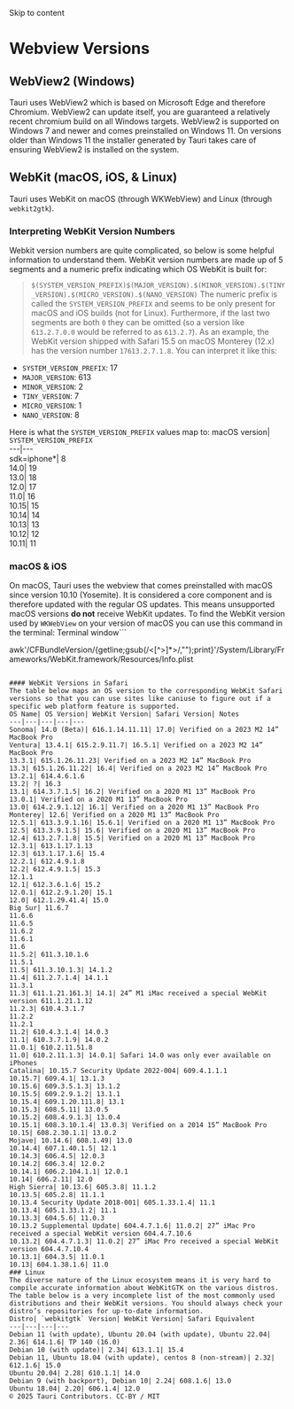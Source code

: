 Skip to content
# Webview Versions
## WebView2 (Windows)
Tauri uses WebView2 which is based on Microsoft Edge and therefore Chromium. WebView2 can update itself, you are guaranteed a relatively recent chromium build on all Windows targets.
WebView2 is supported on Windows 7 and newer and comes preinstalled on Windows 11. On versions older than Windows 11 the installer generated by Tauri takes care of ensuring WebView2 is installed on the system.
## WebKit (macOS, iOS, & Linux)
Tauri uses WebKit on macOS (through WKWebView) and Linux (through `webkit2gtk`).
### Interpreting WebKit Version Numbers
Webkit version numbers are quite complicated, so below is some helpful information to understand them.
WebKit version numbers are made up of 5 segments and a numeric prefix indicating which OS WebKit is built for:
> `$(SYSTEM_VERSION_PREFIX)$(MAJOR_VERSION).$(MINOR_VERSION).$(TINY_VERSION).$(MICRO_VERSION).$(NANO_VERSION)`
The numeric prefix is called the `SYSTEM_VERSION_PREFIX` and seems to be only present for macOS and iOS builds (not for Linux). Furthermore, if the last two segments are both `0` they can be omitted (so a version like `613.2.7.0.0` would be referred to as `613.2.7`).
As an example, the WebKit version shipped with Safari 15.5 on macOS Monterey (12.x) has the version number `17613.2.7.1.8`. You can interpret it like this:
  * `SYSTEM_VERSION_PREFIX`: 17
  * `MAJOR_VERSION`: 613
  * `MINOR_VERSION`: 2
  * `TINY_VERSION`: 7
  * `MICRO_VERSION`: 1
  * `NANO_VERSION`: 8


Here is what the `SYSTEM_VERSION_PREFIX` values map to:
macOS version| `SYSTEM_VERSION_PREFIX`  
---|---  
sdk=iphone*| 8  
14.0| 19  
13.0| 18  
12.0| 17  
11.0| 16  
10.15| 15  
10.14| 14  
10.13| 13  
10.12| 12  
10.11| 11  
### macOS & iOS
On macOS, Tauri uses the webview that comes preinstalled with macOS since version 10.10 (Yosemite). It is considered a core component and is therefore updated with the regular OS updates. This means unsupported macOS versions **do not** receive WebKit updates.
To find the WebKit version used by `WKWebView` on your version of macOS you can use this command in the terminal:
Terminal window```

awk'/CFBundleVersion/{getline;gsub(/<[^>]*>/,"");print}'/System/Library/Frameworks/WebKit.framework/Resources/Info.plist

```

#### WebKit Versions in Safari
The table below maps an OS version to the corresponding WebKit Safari versions so that you can use sites like caniuse to figure out if a specific web platform feature is supported.
OS Name| OS Version| WebKit Version| Safari Version| Notes  
---|---|---|---|---  
Sonoma| 14.0 (Beta)| 616.1.14.11.11| 17.0| Verified on a 2023 M2 14” MacBook Pro  
Ventura| 13.4.1| 615.2.9.11.7| 16.5.1| Verified on a 2023 M2 14” MacBook Pro  
13.3.1| 615.1.26.11.23| Verified on a 2023 M2 14” MacBook Pro  
13.3| 615.1.26.11.22| 16.4| Verified on a 2023 M2 14” MacBook Pro  
13.2.1| 614.4.6.1.6  
13.2| ?| 16.3  
13.1| 614.3.7.1.5| 16.2| Verified on a 2020 M1 13” MacBook Pro  
13.0.1| Verified on a 2020 M1 13” MacBook Pro  
13.0| 614.2.9.1.12| 16.1| Verified on a 2020 M1 13” MacBook Pro  
Monterey| 12.6| Verified on a 2020 M1 13” MacBook Pro  
12.5.1| 613.3.9.1.16| 15.6.1| Verified on a 2020 M1 13” MacBook Pro  
12.5| 613.3.9.1.5| 15.6| Verified on a 2020 M1 13” MacBook Pro  
12.4| 613.2.7.1.8| 15.5| Verified on a 2020 M1 13” MacBook Pro  
12.3.1| 613.1.17.1.13  
12.3| 613.1.17.1.6| 15.4  
12.2.1| 612.4.9.1.8  
12.2| 612.4.9.1.5| 15.3  
12.1.1  
12.1| 612.3.6.1.6| 15.2  
12.0.1| 612.2.9.1.20| 15.1  
12.0| 612.1.29.41.4| 15.0  
Big Sur| 11.6.7  
11.6.6  
11.6.5  
11.6.2  
11.6.1  
11.6  
11.5.2| 611.3.10.1.6  
11.5.1  
11.5| 611.3.10.1.3| 14.1.2  
11.4| 611.2.7.1.4| 14.1.1  
11.3.1  
11.3| 611.1.21.161.3| 14.1| 24” M1 iMac received a special WebKit version 611.1.21.1.12  
11.2.3| 610.4.3.1.7  
11.2.2  
11.2.1  
11.2| 610.4.3.1.4| 14.0.3  
11.1| 610.3.7.1.9| 14.0.2  
11.0.1| 610.2.11.51.8  
11.0| 610.2.11.1.3| 14.0.1| Safari 14.0 was only ever available on iPhones  
Catalina| 10.15.7 Security Update 2022-004| 609.4.1.1.1  
10.15.7| 609.4.1| 13.1.3  
10.15.6| 609.3.5.1.3| 13.1.2  
10.15.5| 609.2.9.1.2| 13.1.1  
10.15.4| 609.1.20.111.8| 13.1  
10.15.3| 608.5.11| 13.0.5  
10.15.2| 608.4.9.1.3| 13.0.4  
10.15.1| 608.3.10.1.4| 13.0.3| Verified on a 2014 15” MacBook Pro  
10.15| 608.2.30.1.1| 13.0.2  
Mojave| 10.14.6| 608.1.49| 13.0  
10.14.4| 607.1.40.1.5| 12.1  
10.14.3| 606.4.5| 12.0.3  
10.14.2| 606.3.4| 12.0.2  
10.14.1| 606.2.104.1.1| 12.0.1  
10.14| 606.2.11| 12.0  
High Sierra| 10.13.6| 605.3.8| 11.1.2  
10.13.5| 605.2.8| 11.1.1  
10.13.4 Security Update 2018-001| 605.1.33.1.4| 11.1  
10.13.4| 605.1.33.1.2| 11.1  
10.13.3| 604.5.6| 11.0.3  
10.13.2 Supplemental Update| 604.4.7.1.6| 11.0.2| 27” iMac Pro received a special WebKit version 604.4.7.10.6  
10.13.2| 604.4.7.1.3| 11.0.2| 27” iMac Pro received a special WebKit version 604.4.7.10.4  
10.13.1| 604.3.5| 11.0.1  
10.13| 604.1.38.1.6| 11.0  
### Linux
The diverse nature of the Linux ecosystem means it is very hard to compile accurate information about WebKitGTK on the various distros. The table below is a very incomplete list of the most commonly used distributions and their WebKit versions. You should always check your distro’s repositories for up-to-date information.
Distro| `webkitgtk` Version| WebKit Version| Safari Equivalent  
---|---|---|---  
Debian 11 (with update), Ubuntu 20.04 (with update), Ubuntu 22.04| 2.36| 614.1.6| TP 140 (16.0)  
Debian 10 (with update)| 2.34| 613.1.1| 15.4  
Debian 11, Ubuntu 18.04 (with update), centos 8 (non-stream)| 2.32| 612.1.6| 15.0  
Ubuntu 20.04| 2.28| 610.1.1| 14.0  
Debian 9 (with backport), Debian 10| 2.24| 608.1.6| 13.0  
Ubuntu 18.04| 2.20| 606.1.4| 12.0  
© 2025 Tauri Contributors. CC-BY / MIT
